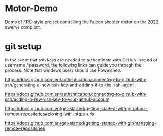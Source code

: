 # Motor-Demo
 Demo of FRC-style project controlling the Falcon shooter motor on the 2022 swerve comp bot.

# git setup

In the event that ssh keys are needed to authenticate with GitHub instead of username / password, the following links can guide you through the process.  Note that windows users should use Powershell.

https://docs.github.com/en/authentication/connecting-to-github-with-ssh/generating-a-new-ssh-key-and-adding-it-to-the-ssh-agent

https://docs.github.com/en/authentication/connecting-to-github-with-ssh/adding-a-new-ssh-key-to-your-github-account

https://docs.github.com/en/get-started/getting-started-with-git/about-remote-repositories#cloning-with-https-urls

https://docs.github.com/en/get-started/getting-started-with-git/managing-remote-repositories
